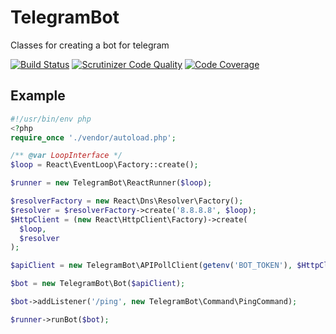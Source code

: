 # TelegramBot
Classes for creating a bot for telegram

[![Build Status](https://scrutinizer-ci.com/g/MehrAlsNix/TelegramBot/badges/build.png?b=develop)](https://scrutinizer-ci.com/g/MehrAlsNix/TelegramBot/build-status/develop)
[![Scrutinizer Code Quality](https://scrutinizer-ci.com/g/MehrAlsNix/TelegramBot/badges/quality-score.png?b=develop)](https://scrutinizer-ci.com/g/MehrAlsNix/TelegramBot/?branch=develop)
[![Code Coverage](https://scrutinizer-ci.com/g/MehrAlsNix/TelegramBot/badges/coverage.png?b=develop)](https://scrutinizer-ci.com/g/MehrAlsNix/TelegramBot/?branch=develop)

## Example

```php
#!/usr/bin/env php
<?php
require_once './vendor/autoload.php';

/** @var LoopInterface */
$loop = React\EventLoop\Factory::create();

$runner = new TelegramBot\ReactRunner($loop);

$resolverFactory = new React\Dns\Resolver\Factory();
$resolver = $resolverFactory->create('8.8.8.8', $loop);
$HttpClient = (new React\HttpClient\Factory)->create(
  $loop,
  $resolver
);

$apiClient = new TelegramBot\APIPollClient(getenv('BOT_TOKEN'), $HttpClient);

$bot = new TelegramBot\Bot($apiClient);

$bot->addListener('/ping', new TelegramBot\Command\PingCommand);

$runner->runBot($bot);

```
